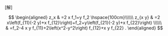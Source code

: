 [解]

$$
\begin{aligned}
z_x & =2 x f_1+y f_2 \hspace{100cm}\\\\\\
z_{x y} & =2 x\left(f_{11}(-2 y)+x f_{12}\right)+f_2+y\left(f_{21}(-2 y)+x f_{22}\right) \\\\\\
& =f_2-4 x y f_{11}+2\left(x^2-y^2\right) f_{12}+x y f_{22} .
\end{aligned}
$$